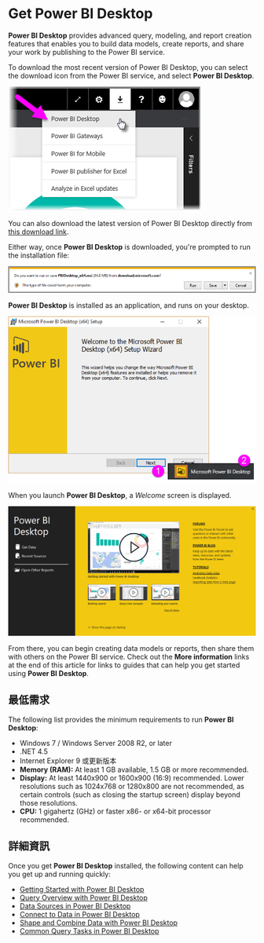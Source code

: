<properties
   pageTitle="Get Power BI Desktop"
   description="Download and install Power BI Desktop"
   services="powerbi"
   documentationCenter=""
   authors="davidiseminger"
   manager="mblythe"
   backup=""
   editor=""
   tags=""
   qualityFocus="monitoring"
   qualityDate="03/31/2016"/>

<tags
   ms.service="powerbi"
   ms.devlang="NA"
   ms.topic="get-started-article"
   ms.tgt_pltfrm="NA"
   ms.workload="powerbi"
   ms.date="09/29/2016"
   ms.author="davidi"/>
# Get Power BI Desktop

<bpt id="p1">**</bpt>Power BI Desktop<ept id="p1">**</ept> provides advanced query, modeling, and report creation features that enables you to build data models, create reports, and share your work by publishing to the Power BI service.

To download the most recent version of Power BI Desktop, you can select the download icon from the Power BI service, and select <bpt id="p1">**</bpt>Power BI Desktop<ept id="p1">**</ept>.

![](media/powerbi-desktop-get-the-desktop/GetPBID_Downloads.png)

You can also download the latest version of Power BI Desktop directly from <bpt id="p1">[</bpt>this download link<ept id="p1">](https://powerbi.microsoft.com/desktop)</ept>.

Either way, once <bpt id="p1">**</bpt>Power BI Desktop<ept id="p1">**</ept> is downloaded, you're prompted to run the installation file:

![](media/powerbi-desktop-get-the-desktop/GetPBID_3.png)

<bpt id="p1">**</bpt>Power BI Desktop<ept id="p1">**</ept> is installed as an application, and runs on your desktop.

![](media/powerbi-desktop-getting-started/Designer_GSG_Install.png)

When you launch <bpt id="p1">**</bpt>Power BI Desktop<ept id="p1">**</ept>, a <bpt id="p2">*</bpt>Welcome<ept id="p2">*</ept> screen is displayed.

![](media/powerbi-desktop-getting-started/Designer_GSG_StartSplashScreen.png)

From there, you can begin creating data models or reports, then share them with others on the Power BI service. Check out the <bpt id="p1">**</bpt>More information<ept id="p1">**</ept> links at the end of this article for links to guides that can help you get started using <bpt id="p2">**</bpt>Power BI Desktop<ept id="p2">**</ept>.

## 最低需求

The following list provides the minimum requirements to run <bpt id="p1">**</bpt>Power BI Desktop<ept id="p1">**</ept>:

-    Windows 7 / Windows Server 2008 R2, or later
-    .NET 4.5
-    Internet Explorer 9 或更新版本
-    <bpt id="p1">**</bpt>Memory (RAM):<ept id="p1">**</ept> At least 1 GB available, 1.5 GB or more recommended.
-    <bpt id="p1">**</bpt>Display:<ept id="p1">**</ept> At least 1440x900 or 1600x900 (16:9) recommended. Lower resolutions such as 1024x768 or 1280x800 are not recommended, as certain controls (such as closing the startup screen) display beyond those resolutions.
-    <bpt id="p1">**</bpt>CPU:<ept id="p1">**</ept> 1 gigahertz (GHz) or faster x86- or x64-bit processor recommended.

## 詳細資訊

Once you get <bpt id="p1">**</bpt>Power BI Desktop<ept id="p1">**</ept> installed, the following content can help you get up and running quickly:

-   [Getting Started with Power BI Desktop](powerbi-desktop-getting-started.md)
-   [Query Overview with Power BI Desktop](powerbi-desktop-query-overview.md)
-   [Data Sources in Power BI Desktop](powerbi-desktop-data-sources.md)
-   [Connect to Data in Power BI Desktop](powerbi-desktop-connect-to-data.md)
-   [Shape and Combine Data with Power BI Desktop](powerbi-desktop-shape-and-combine-data.md)
-   [Common Query Tasks in Power BI Desktop](powerbi-desktop-common-query-tasks.md)   
